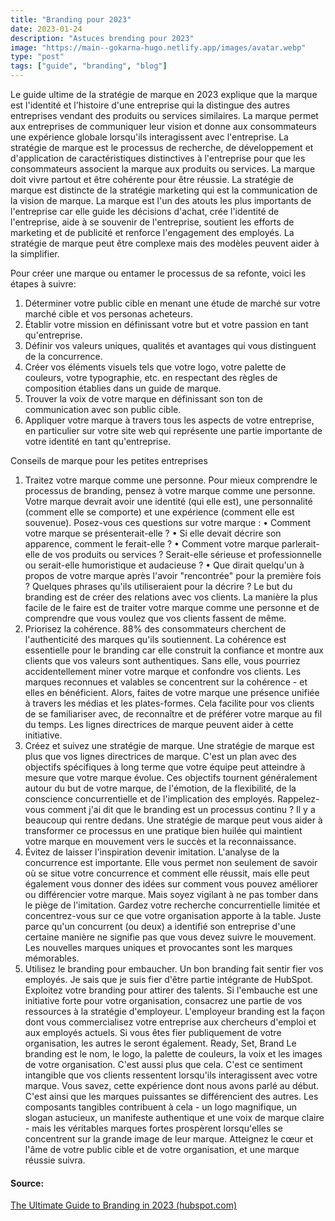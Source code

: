 ```yaml
---
title: "Branding pour 2023"
date: 2023-01-24
description: "Astuces brending pour 2023"
image: "https://main--gokarna-hugo.netlify.app/images/avatar.webp"
type: "post"
tags: ["guide", "branding", "blog"]
---
```

Le guide ultime de la stratégie de marque en 2023 explique que la marque est l'identité et l'histoire d'une entreprise qui la distingue des autres entreprises vendant des produits ou services similaires. La marque permet aux entreprises de communiquer leur vision et donne aux consommateurs une expérience globale lorsqu'ils interagissent avec l'entreprise. La stratégie de marque est le processus de recherche, de développement et d'application de caractéristiques distinctives à l'entreprise pour que les consommateurs associent la marque aux produits ou services. La marque doit vivre partout et être cohérente pour être réussie. La stratégie de marque est distincte de la stratégie marketing qui est la communication de la vision de marque. La marque est l'un des atouts les plus importants de l'entreprise car elle guide les décisions d'achat, crée l'identité de l'entreprise, aide à se souvenir de l'entreprise, soutient les efforts de marketing et de publicité et renforce l'engagement des employés. La stratégie de marque peut être complexe mais des modèles peuvent aider à la simplifier.

Pour créer une marque ou entamer le processus de sa refonte, voici les étapes à suivre:

1. Déterminer votre public cible en menant une étude de marché sur votre marché cible et vos personas acheteurs.
2. Établir votre mission en définissant votre but et votre passion en tant qu'entreprise.
3. Définir vos valeurs uniques, qualités et avantages qui vous distinguent de la concurrence.
4. Créer vos éléments visuels tels que votre logo, votre palette de couleurs, votre typographie, etc. en respectant des règles de composition établies dans un guide de marque.
5. Trouver la voix de votre marque en définissant son ton de communication avec son public cible.
6. Appliquer votre marque à travers tous les aspects de votre entreprise, en particulier sur votre site web qui représente une partie importante de votre identité en tant qu'entreprise.


Conseils de marque pour les petites entreprises

1. Traitez votre marque comme une personne.
   Pour mieux comprendre le processus de branding, pensez à votre marque comme une personne. Votre marque devrait avoir une identité (qui elle est), une personnalité (comment elle se comporte) et une expérience (comment elle est souvenue).
   Posez-vous ces questions sur votre marque :
   • Comment votre marque se présenterait-elle ?
   • Si elle devait décrire son apparence, comment le ferait-elle ?
   • Comment votre marque parlerait-elle de vos produits ou services ? Serait-elle sérieuse et professionnelle ou serait-elle humoristique et audacieuse ?
   • Que dirait quelqu'un à propos de votre marque après l'avoir "rencontrée" pour la première fois ? Quelques phrases qu'ils utiliseraient pour la décrire ?
   Le but du branding est de créer des relations avec vos clients. La manière la plus facile de le faire est de traiter votre marque comme une personne et de comprendre que vous voulez que vos clients fassent de même.
2. Priorisez la cohérence.
   88% des consommateurs cherchent de l'authenticité des marques qu'ils soutiennent. La cohérence est essentielle pour le branding car elle construit la confiance et montre aux clients que vos valeurs sont authentiques. Sans elle, vous pourriez accidentellement miner votre marque et confondre vos clients.
   Les marques reconnues et valables se concentrent sur la cohérence - et elles en bénéficient. Alors, faites de votre marque une présence unifiée à travers les médias et les plates-formes. Cela facilite pour vos clients de se familiariser avec, de reconnaître et de préférer votre marque au fil du temps. Les lignes directrices de marque peuvent aider à cette initiative.
3. Créez et suivez une stratégie de marque.
   Une stratégie de marque est plus que vos lignes directrices de marque. C'est un plan avec des objectifs spécifiques à long terme que votre équipe peut atteindre à mesure que votre marque évolue. Ces objectifs tournent généralement autour du but de votre marque, de l'émotion, de la flexibilité, de la conscience concurrentielle et de l'implication des employés.
   Rappelez-vous comment j'ai dit que le branding est un processus continu ? Il y a beaucoup qui rentre dedans. Une stratégie de marque peut vous aider à transformer ce processus en une pratique bien huilée qui maintient votre marque en mouvement vers le succès et la reconnaissance.
4. Évitez de laisser l'inspiration devenir imitation.
   L'analyse de la concurrence est importante. Elle vous permet non seulement de savoir où se situe votre concurrence et comment elle réussit, mais elle peut également vous donner des idées sur comment vous pouvez améliorer ou différencier votre marque.
   Mais soyez vigilant à ne pas tomber dans le piège de l'imitation. Gardez votre recherche concurrentielle limitée et concentrez-vous sur ce que votre organisation apporte à la table. Juste parce qu'un concurrent (ou deux) a identifié son entreprise d'une certaine manière ne signifie pas que vous devez suivre le mouvement. Les nouvelles marques uniques et provocantes sont les marques mémorables.
5. Utilisez le branding pour embaucher.
   Un bon branding fait sentir fier vos employés. Je sais que je suis fier d'être partie intégrante de HubSpot. Exploitez votre branding pour attirer des talents. Si l'embauche est une initiative forte pour votre organisation, consacrez une partie de vos ressources à la stratégie d'employeur.
   L'employeur branding est la façon dont vous commercialisez votre entreprise aux chercheurs d'emploi et aux employés actuels. Si vous êtes fier publiquement de votre organisation, les autres le seront également.
   Ready, Set, Brand
   Le branding est le nom, le logo, la palette de couleurs, la voix et les images de votre organisation. C'est aussi plus que cela. C'est ce sentiment intangible que vos clients ressentent lorsqu'ils interagissent avec votre marque. Vous savez, cette expérience dont nous avons parlé au début.
   C'est ainsi que les marques puissantes se différencient des autres. Les composants tangibles contribuent à cela - un logo magnifique, un slogan astucieux, un manifeste authentique et une voix de marque claire - mais les véritables marques fortes prospèrent lorsqu'elles se concentrent sur la grande image de leur marque. Atteignez le cœur et l'âme de votre public cible et de votre organisation, et une marque réussie suivra.

#### Source:

[The Ultimate Guide to Branding in 2023 (hubspot.com)](https://blog.hubspot.com/marketing/branding?hubs_content=blog.hubspot.com%2Fmarketing%2Fbranding&hubs_content-cta=hsg-chapters__link#tips)
